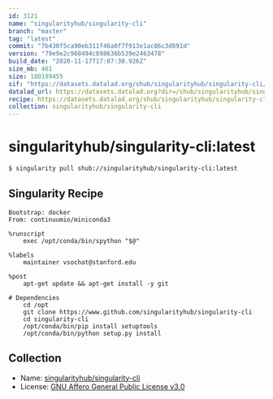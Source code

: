 ```yaml
---
id: 3121
name: "singularityhub/singularity-cli"
branch: "master"
tag: "latest"
commit: "7b430f5ca90eb311f46a0f7f913e1ac86c3d691d"
version: "79e9e2c960494c898636b539e2463478"
build_date: "2020-11-17T17:07:30.926Z"
size_mb: 461
size: 180199455
sif: "https://datasets.datalad.org/shub/singularityhub/singularity-cli/latest/2020-11-17-7b430f5c-79e9e2c9/79e9e2c960494c898636b539e2463478.simg"
datalad_url: https://datasets.datalad.org?dir=/shub/singularityhub/singularity-cli/latest/2020-11-17-7b430f5c-79e9e2c9/
recipe: https://datasets.datalad.org/shub/singularityhub/singularity-cli/latest/2020-11-17-7b430f5c-79e9e2c9/Singularity
collection: singularityhub/singularity-cli
---
```


# singularityhub/singularity-cli:latest

```bash
$ singularity pull shub://singularityhub/singularity-cli:latest
```

## Singularity Recipe

```singularity
Bootstrap: docker
From: continuumio/miniconda3

%runscript
    exec /opt/conda/bin/spython "$@"

%labels
    maintainer vsochat@stanford.edu

%post
    apt-get update && apt-get install -y git

# Dependencies
    cd /opt
    git clone https://www.github.com/singularityhub/singularity-cli
    cd singularity-cli
    /opt/conda/bin/pip install setuptools
    /opt/conda/bin/python setup.py install
```

## Collection

 - Name: [singularityhub/singularity-cli](https://github.com/singularityhub/singularity-cli)
 - License: [GNU Affero General Public License v3.0](https://api.github.com/licenses/agpl-3.0)

